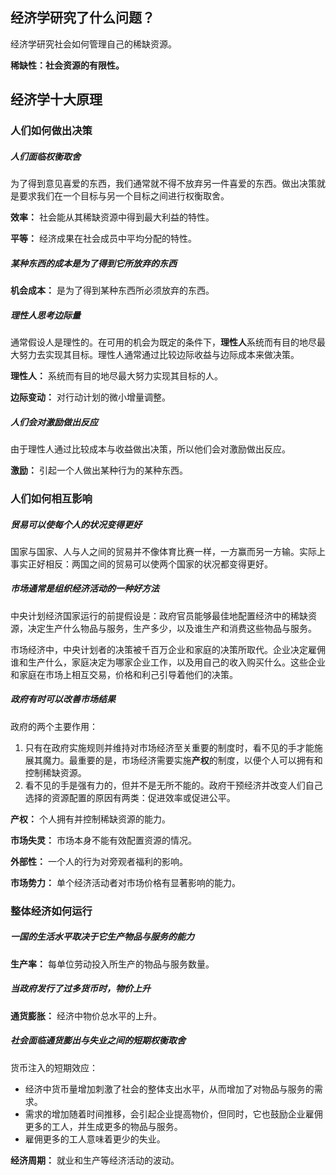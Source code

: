 ## 经济学研究了什么问题？

经济学研究社会如何管理自己的稀缺资源。

**稀缺性：社会资源的有限性。**

## 经济学十大原理

### 人们如何做出决策

##### 人们面临权衡取舍

为了得到意见喜爱的东西，我们通常就不得不放弃另一件喜爱的东西。做出决策就是要求我们在一个目标与另一个目标之间进行权衡取舍。

**效率：** 社会能从其稀缺资源中得到最大利益的特性。

**平等：** 经济成果在社会成员中平均分配的特性。

##### 某种东西的成本是为了得到它所放弃的东西

**机会成本：** 是为了得到某种东西所必须放弃的东西。

##### 理性人思考边际量

通常假设人是理性的。在可用的机会为既定的条件下，**理性人**系统而有目的地尽最大努力去实现其目标。理性人通常通过比较边际收益与边际成本来做决策。

**理性人：** 系统而有目的地尽最大努力实现其目标的人。

**边际变动：** 对行动计划的微小增量调整。

##### 人们会对激励做出反应

由于理性人通过比较成本与收益做出决策，所以他们会对激励做出反应。

**激励：** 引起一个人做出某种行为的某种东西。

### 人们如何相互影响

##### 贸易可以使每个人的状况变得更好

国家与国家、人与人之间的贸易并不像体育比赛一样，一方赢而另一方输。实际上事实正好相反：两国之间的贸易可以使两个国家的状况都变得更好。

##### 市场通常是组织经济活动的一种好方法

中央计划经济国家运行的前提假设是：政府官员能够最佳地配置经济中的稀缺资源，决定生产什么物品与服务，生产多少，以及谁生产和消费这些物品与服务。

市场经济中，中央计划者的决策被千百万企业和家庭的决策所取代。企业决定雇佣谁和生产什么，家庭决定为哪家企业工作，以及用自己的收入购买什么。这些企业和家庭在市场上相互交易，价格和利己引导着他们的决策。

##### 政府有时可以改善市场结果

政府的两个主要作用：

1. 只有在政府实施规则并维持对市场经济至关重要的制度时，看不见的手才能施展其魔力。最重要的是，市场经济需要实施**产权**的制度，以便个人可以拥有和控制稀缺资源。
2. 看不见的手是强有力的，但并不是无所不能的。政府干预经济并改变人们自己选择的资源配置的原因有两类：促进效率或促进公平。

**产权：** 个人拥有并控制稀缺资源的能力。

**市场失灵：** 市场本身不能有效配置资源的情况。

**外部性：** 一个人的行为对旁观者福利的影响。

**市场势力：** 单个经济活动者对市场价格有显著影响的能力。

### 整体经济如何运行

##### 一国的生活水平取决于它生产物品与服务的能力

**生产率：** 每单位劳动投入所生产的物品与服务数量。

##### 当政府发行了过多货币时，物价上升

**通货膨胀：** 经济中物价总水平的上升。

##### 社会面临通货膨出与失业之间的短期权衡取舍

货币注入的短期效应：

- 经济中货币量增加刺激了社会的整体支出水平，从而增加了对物品与服务的需求。
- 需求的增加随着时间推移，会引起企业提高物价，但同时，它也鼓励企业雇佣更多的工人，并生成更多的物品与服务。
- 雇佣更多的工人意味着更少的失业。

**经济周期：** 就业和生产等经济活动的波动。


